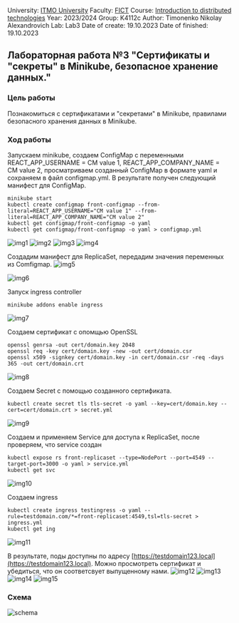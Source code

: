 University: [ITMO University](https://itmo.ru/ru/)
Faculty: [FICT](https://fict.itmo.ru)
Course: [Introduction to distributed technologies](https://github.com/itmo-ict-faculty/introduction-to-distributed-technologies)
Year: 2023/2024
Group: K4112c
Author: Timonenko Nikolay Alexandrovich
Lab: Lab3
Date of create: 19.10.2023
Date of finished: 19.10.2023

## Лабораторная работа №3 "Сертификаты и "секреты" в Minikube, безопасное хранение данных."
### Цель работы
Познакомиться с сертификатами и "секретами" в Minikube, правилами безопасного хранения данных в Minikube.
### Ход работы
Запускаем minikube, создаем ConfigMap с переменными REACT_APP_USERNAME = CM value 1, REACT_APP_COMPANY_NAME = CM value 2, просматриваем созданный ConfigMap в формате yaml и сохраняем в файл configmap.yml. В результате получен следующий манифест для ConfigMap.
```
minikube start
kubectl create configmap front-configmap --from-literal=REACT_APP_USERNAME="CM value 1" --from-literal=REACT_APP_COMPANY_NAME="CM value 2"
kubectl get configmap/front-configmap -o yaml
kubectl get configmap/front-configmap -o yaml > configmap.yml
```
![img1](img/img1.png)
![img2](img/img2.png)
![img3](img/img3.png)
![img4](img/img4.png)

Создадим манифест для ReplicaSet, передадим значения переменных из Comfigmap.
![img5](img/img5.png)

![img6](img/img6.png)

Запуск ingress controller
```
minikube addons enable ingress
```
![img7](img/img7.png)

Создаем сертификат с опомщью OpenSSL
```
openssl genrsa -out cert/domain.key 2048
openssl req -key cert/domain.key -new -out cert/domain.csr
openssl x509 -signkey cert/domain.key -in cert/domain.csr -req -days 365 -out cert/domain.crt
```
![img8](img/img8.png)

Создаем Secret с помощью созданного сертификата.
```
kubectl create secret tls tls-secret -o yaml --key=cert/domain.key --cert=cert/domain.crt > secret.yml
```
![img9](img/img9.png)

Создаем и применяем Service для доступа к ReplicaSet, после проверяем, что service создан
```
kubectl expose rs front-replicaset --type=NodePort --port=4549 --target-port=3000 -o yaml > service.yml
kubectl get svc
```
![img10](img/img10.png)

Создаем ingress
```
kubectl create ingress testingress -o yaml --rule=testdomain.com/*=front-replicaset:4549,tsl=tls-secret > ingress.yml
kubectl get ing
```
![img11](img/img11.png)

В результате, поды доступны по адресу [https://testdomain123.local](https://testdomain123.local). Можно просмотреть сертификат и убедиться, что он соответсвует выпущенному нами.
![img12](img/img12.png)
![img13](img/img13.png)
![img14](img/img14.png)
![img15](img/img15.png)
### Схема
![schema](img/schema.png)